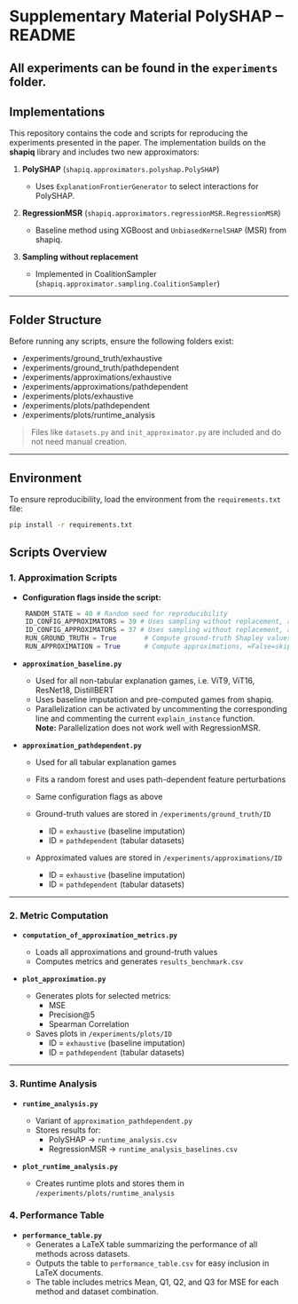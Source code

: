 # Supplementary Material PolySHAP – README

## All experiments can be found in the `experiments` folder.


## Implementations
This repository contains the code and scripts for reproducing the experiments presented in the paper. The implementation builds on the **shapiq** library and includes two new approximators:

1. **PolySHAP** (`shapiq.approximators.polyshap.PolySHAP`)  
   - Uses `ExplanationFrontierGenerator` to select interactions for PolySHAP.  

2. **RegressionMSR** (`shapiq.approximators.regressionMSR.RegressionMSR`)  
   - Baseline method using XGBoost and `UnbiasedKernelSHAP` (MSR) from shapiq.  
3. **Sampling without replacement**  
   - Implemented in CoalitionSampler (`shapiq.approximator.sampling.CoalitionSampler`)
---

## Folder Structure

Before running any scripts, ensure the following folders exist:

- /experiments/ground_truth/exhaustive
- /experiments/ground_truth/pathdependent
- /experiments/approximations/exhaustive
- /experiments/approximations/pathdependent
- /experiments/plots/exhaustive
- /experiments/plots/pathdependent
- /experiments/plots/runtime_analysis


> Files like `datasets.py` and `init_approximator.py` are included and do not need manual creation.  

---

## Environment

To ensure reproducibility, load the environment from the `requirements.txt` file:

```bash
pip install -r requirements.txt
```

## Scripts Overview

### 1. Approximation Scripts
- **Configuration flags inside the script:**
```python
    RANDOM_STATE = 40 # Random seed for reproducibility
    ID_CONFIG_APPROXIMATORS = 39 # Uses sampling without replacement, and standard sampling
    ID_CONFIG_APPROXIMATORS = 37 # Uses sampling without replacement, and with paired subset sampling
    RUN_GROUND_TRUTH = True       # Compute ground-truth Shapley values, =False=skip its computation
    RUN_APPROXIMATION = True      # Compute approximations, =False=skip its computation
```


- **`approximation_baseline.py`**  
  - Used for all non-tabular explanation games, i.e. ViT9, ViT16, ResNet18, DistillBERT  
  - Uses baseline imputation and pre-computed games from shapiq.
  - Parallelization can be activated by uncommenting the corresponding line and commenting the current `explain_instance` function.  
    **Note:** Parallelization does not work well with RegressionMSR.

- **`approximation_pathdependent.py`**  
  - Used for all tabular explanation games  
  - Fits a random forest and uses path-dependent feature perturbations  
  - Same configuration flags as above


  - Ground-truth values are stored in `/experiments/ground_truth/ID`  
    - ID = `exhaustive` (baseline imputation)  
    - ID = `pathdependent` (tabular datasets)
  - Approximated values are stored in `/experiments/approximations/ID`  
    - ID = `exhaustive` (baseline imputation)  
    - ID = `pathdependent` (tabular datasets)
---

### 2. Metric Computation

- **`computation_of_approximation_metrics.py`**  
  - Loads all approximations and ground-truth values  
  - Computes metrics and generates `results_benchmark.csv`  

- **`plot_approximation.py`**  
  - Generates plots for selected metrics:  
    - MSE  
    - Precision@5  
    - Spearman Correlation  
  - Saves plots in `/experiments/plots/ID`  
    - ID = `exhaustive` (baseline imputation)  
    - ID = `pathdependent` (tabular datasets)

---

### 3. Runtime Analysis

- **`runtime_analysis.py`**  
  - Variant of `approximation_pathdependent.py`  
  - Stores results for:  
    - PolySHAP → `runtime_analysis.csv`  
    - RegressionMSR → `runtime_analysis_baselines.csv`  

- **`plot_runtime_analysis.py`**  
  - Creates runtime plots and stores them in `/experiments/plots/runtime_analysis`


### 4. Performance Table
- **`performance_table.py`**  
  - Generates a LaTeX table summarizing the performance of all methods across datasets.  
  - Outputs the table to `performance_table.csv` for easy inclusion in LaTeX documents.  
  - The table includes metrics Mean, Q1, Q2, and Q3 for MSE for each method and dataset combination.